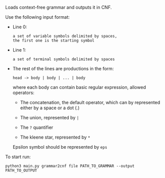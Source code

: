 Loads context-free grammar and outputs it in CNF.

Use the following input format:

- Line 0:

    ```
    a set of variable symbols delimited by spaces,
    the first one is the starting symbol
    ```

- Line 1:

    ```
    a set of terminal symbols delimited by spaces
    ```

- The rest of the lines are productions in the form:
    
    ```head -> body | body | ... | body```

    where each body can contain basic regular expression, allowed operators:
    
    - The concatenation, the default operator, which can by represented either by a space or a dot (.)
    
    - The union, represented by ```|``` 

    - The ```?``` quantifier
    
    - The kleene star, represented by ```*```
    
    Epsilon symbol should be represented by ```eps```


To start run:
```
python3 main.py grammar2cnf file PATH_TO_GRAMMAR --output PATH_TO_OUTPUT
```

